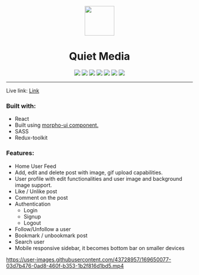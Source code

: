 <p align="center"><img src="https://yifgzyyqlpgydlzwcsaj.supabase.co/storage/v1/object/sign/quiet-media/quiet.png?token=eyJhbGciOiJIUzI1NiIsInR5cCI6IkpXVCJ9.eyJ1cmwiOiJxdWlldC1tZWRpYS9xdWlldC5wbmciLCJpYXQiOjE2NTMxMjc5OTEsImV4cCI6MTk2ODQ4Nzk5MX0.MfQTwH8F_cfZJS8_QFOgEuSozGFC7TpqTVgwEK4dEE0" height="80"/></p>

<h1 align="center">Quiet Media</h1>

<!-- <h2 align="center"> A streaming platform to get all the video content for mindful development</h2> -->

<p align="center">
<img src="https://img.shields.io/badge/React-20232A?style=for-the-badge&logo=react&logoColor=61DAFB"/ >
<img src="https://img.shields.io/badge/JavaScript-323330?style=for-the-badge&logo=javascript&logoColor=F7DF1E"/>
<img src="https://img.shields.io/badge/Sass-CC6699?style=for-the-badge&logo=sass&logoColor=white" />
<img src="https://img.shields.io/badge/Visual_Studio_Code-0078D4?style=for-the-badge&logo=visual%20studio%20code&logoColor=white" />
<img src="https://img.shields.io/badge/Vercel-000000?style=for-the-badge&logo=vercel&logoColor=white" />
<img src="https://img.shields.io/badge/Redux-593D88?style=for-the-badge&logo=redux&logoColor=white">
<img src="https://img.shields.io/badge/firebase-ffca28?style=for-the-badge&logo=firebase&logoColor=black">
</p>

---

Live link: [Link](https://quiet-media.vercel.app/)

### Built with:

- React
- Built using [morpho-ui component.](https://morpho-ui-css-docs.netlify.app)
- SASS
- Redux-toolkit

### Features:

- Home User Feed
- Add, edit and delete post with image, gif upload capabilities.
- User profile with edit functionalities and user image and background image support.
- Like / Unlike post
- Comment on the post
- Authentication
  - Login
  - Signup
  - Logout
- Follow/Unfollow a user
- Bookmark / unbookmark post
- Search user
- Mobile responsive sidebar, it becomes bottom bar on smaller devices

https://user-images.githubusercontent.com/43728957/169650077-03d7b476-0ad8-460f-b353-1b2f816d1bd5.mp4



